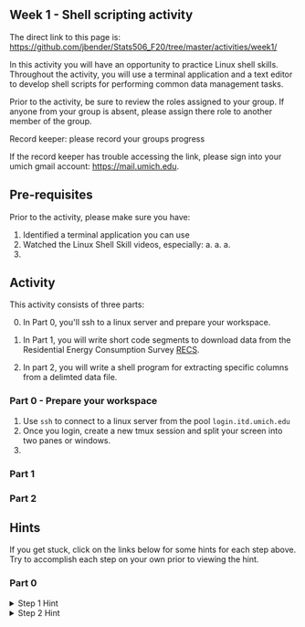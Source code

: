 ## Week 1 - Shell scripting activity

The direct link to this page is:
https://github.com/jbender/Stats506_F20/tree/master/activities/week1/

In this activity you will have an opportunity to practice Linux
shell skills. Throughout the activity, you will use a terminal application
and a text editor to develop shell scripts for performing common data 
management tasks.

Prior to the activity, be sure to review the roles assigned to your group. 
If anyone from your group is absent, please assign there role to another member
of the group.

Record keeper: please record your groups progress

If the record keeper has trouble accessing the link, please sign into your
umich gmail account: https://mail.umich.edu. 

## Pre-requisites

Prior to the activity, please make sure you have:

1. Identified a terminal application you can use
1. Watched the Linux Shell Skill videos, especially:
  a.
  a.
  a.
2. 

## Activity

This activity consists of three parts:

  0. In Part 0, you'll ssh to a linux server and prepare your workspace.

  1. In Part 1, you will write short code segments to download data from 
the Residential Energy Consumption Survey [RECS](). 

  2. In part 2, you will write a shell program for extracting specific columns
  from a delimted data file. 


### Part 0 - Prepare your workspace

1. Use `ssh` to connect to a linux server from the pool `login.itd.umich.edu`
1. Once you login, create a new tmux session and split your screen into two panes
or windows.
1. 

### Part 1

### Part 2

## Hints

If you get stuck, click on the links below for some hints for each step above.
Try to accomplish each step on your own prior to viewing the hint. 

### Part 0
<details>
  <summary> Step 1 Hint </summary>

  ### Mac Users 
  a. open the 'terminal' application
  b. ssh using your unique name `ssh unique_name@login.itd.umich.edu`
  c. your unique name is the part of your @umich.edu email address prior to the @.

</details>

<details>
 <summary> Step 2 Hint </summary>
 a. Create a tmux session: `tmux new -s Stats_506`
 b. Split your screen into two panes `cntrl+b %` e.g. `cntrl+b <shift>+5`
 c. To toggle between panes, use `cntrl+b ->` where `->` is an appropriate arrow key
 (left, right, up, or down). 
 d. If you prefer windows, use `cntrl+b c` and toggle with `cntrl+b n` or `cntrl+b p`.
</details>


